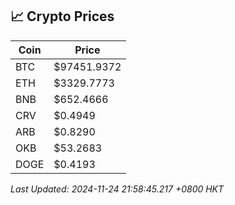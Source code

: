 ## 📈 Crypto Prices

| Coin | Price |
| ---- | ----- |
| BTC | $97451.9372 |
| ETH | $3329.7773 |
| BNB | $652.4666 |
| CRV | $0.4949 |
| ARB | $0.8290 |
| OKB | $53.2683 |
| DOGE | $0.4193 |

_Last Updated: 2024-11-24 21:58:45.217 +0800 HKT_